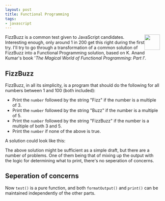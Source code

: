 ```yaml
---
layout: post
title: Functional Programming
tags:
- javascript
---
```


<a href="https://www.amazon.com/gp/product/B00PYBJ7DQ/ref=as_li_tl?ie=UTF8&camp=1789&creative=9325&creativeASIN=B00PYBJ7DQ&linkCode=as2&tag=mikelothar-20&linkId=03232bbc905bad02f3a080458371f3d7" target="_blank"><img src="https://images-na.ssl-images-amazon.com/images/I/41y0gMLSgsL._SX312_BO1,204,203,200_.jpg" style="width: 50px; float: right;"></a>
FizzBuzz is a common test given to JavaScript candidates. Interesting enough, 
only around 1 in 200 get this right during the first try. I'll try to go through
a transformation of a common solution of FizzBuzz into a Functional Programming
solution, based on K. Anand Kumar's book '_The Magical World of Functional Programming: Part I_'.


## FizzBuzz
FizzBuzz, in all its simplicity, is a program that should do the following for all
numbers between 1 and 100 (both included):

* Print the `number` followed by the string "Fizz" if the number is a multiple of 3.
* Print the `number` followed by the string "Buzz" if the number is a multiple of 5.
* Print the `number` followed by the string "FizzBuzz" if the number is a multiple of both 3 and 5.
* Print the `number` if none of the above is true.

A solution could look like this:

<script src="https://jsfiddle.net/lthr/ovjq55a7/embed/css,js,result/"></script>

The above solution might be sufficient as a simple draft, but there are a number of problems.
One of them being that of mixing up the output with the logic for determining what to print,
there's no seperation of concerns.

## Seperation of concerns


<script src="https://jsfiddle.net/lthr/x61rj9yk/embed/js,result/"></script>

Now `test()` is a pure function, and both `formatOutput()` and `print()` can be maintained 
independently of the other parts.
